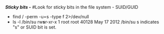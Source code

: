 _**Sticky bits -**_
#Look for sticky bits in the file system - SUID/GUID
   - find / -perm -u=s -type f 2>/dev/null
   - ls -l /bin/su
     rw**s**r-xr-x 1 root root 40128 May 17  2012 /bin/su
     s indicates "s" or SUID bit is set.

 
